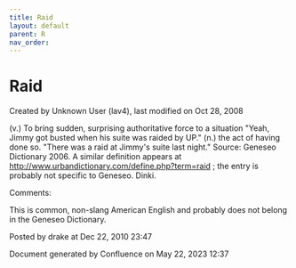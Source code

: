 ```yaml
---
title: Raid
layout: default
parent: R
nav_order:
---
```


# Raid

Created by  Unknown User (lav4), last modified on Oct 28, 2008

(v.) To bring sudden, surprising authoritative force to a situation &quot;Yeah, Jimmy got busted when his suite was raided by UP.&quot; (n.) the act of having done so. &quot;There was a raid at Jimmy's suite last night.&quot; Source: Geneseo Dictionary 2006. A similar definition appears at http://www.urbandictionary.com/define.php?term=raid ; the entry is probably not specific to Geneseo. Dinki.

Comments:

This is common, non-slang American English and probably does not belong in the Geneseo Dictionary.

Posted by drake at Dec 22, 2010 23:47

Document generated by Confluence on May 22, 2023 12:37


